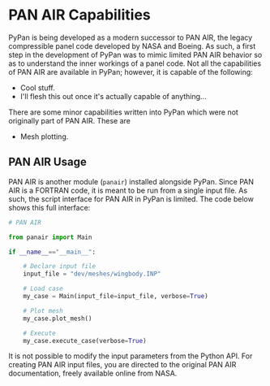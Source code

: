 # PAN AIR Capabilities

PyPan is being developed as a modern successor to PAN AIR, the legacy compressible panel code developed by NASA and Boeing. As such, a first step in the development of PyPan was to mimic limited PAN AIR behavior so as to understand the inner workings of a panel code. Not all the capabilities of PAN AIR are available in PyPan; however, it is capable of the following:

* Cool stuff.
* I'll flesh this out once it's actually capable of anything...

There are some minor capabilities written into PyPan which were not originally part of PAN AIR. These are

* Mesh plotting.

## PAN AIR Usage

PAN AIR is another module (```panair```) installed alongside PyPan. Since PAN AIR is a FORTRAN code, it is meant to be run from a single input file. As such, the script interface for PAN AIR in PyPan is limited. The code below shows this full interface:

```python
# PAN AIR 

from panair import Main

if __name__=="__main__":

    # Declare input file
    input_file = "dev/meshes/wingbody.INP"

    # Load case
    my_case = Main(input_file=input_file, verbose=True)

    # Plot mesh
    my_case.plot_mesh()

    # Execute
    my_case.execute_case(verbose=True)
```

It is not possible to modify the input parameters from the Python API. For creating PAN AIR input files, you are directed to the original PAN AIR documentation, freely available online from NASA.
